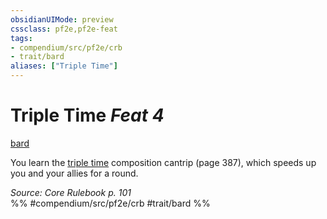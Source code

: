```yaml
---
obsidianUIMode: preview
cssclass: pf2e,pf2e-feat
tags:
- compendium/src/pf2e/crb
- trait/bard
aliases: ["Triple Time"]
---
```

# Triple Time  *Feat 4*  
[bard](/rules/traits/bard.md)  


You learn the [triple time](/compendium/spells/triple-time.md) composition cantrip (page 387), which speeds up you and your allies for a round.

*Source: Core Rulebook p. 101*  
%% #compendium/src/pf2e/crb #trait/bard %%